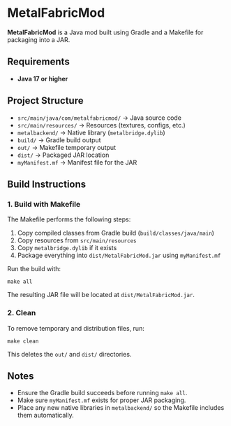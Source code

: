 # MetalFabricMod

**MetalFabricMod** is a Java mod built using Gradle and a Makefile for packaging into a JAR.

## Requirements

- **Java 17 or higher**    

## Project Structure

- `src/main/java/com/metalfabricmod/` → Java source code  
- `src/main/resources/` → Resources (textures, configs, etc.)  
- `metalbackend/` → Native library (`metalbridge.dylib`)  
- `build/` → Gradle build output  
- `out/` → Makefile temporary output  
- `dist/` → Packaged JAR location  
- `myManifest.mf` → Manifest file for the JAR  

## Build Instructions

### 1. Build with Makefile

The Makefile performs the following steps:

1. Copy compiled classes from Gradle build (`build/classes/java/main`)  
2. Copy resources from `src/main/resources`  
3. Copy `metalbridge.dylib` if it exists  
4. Package everything into `dist/MetalFabricMod.jar` using `myManifest.mf`  

Run the build with:

```
make all
```

The resulting JAR file will be located at `dist/MetalFabricMod.jar`.

### 2. Clean

To remove temporary and distribution files, run:

```
make clean
```

This deletes the `out/` and `dist/` directories.

## Notes

- Ensure the Gradle build succeeds before running `make all`.  
- Make sure `myManifest.mf` exists for proper JAR packaging.  
- Place any new native libraries in `metalbackend/` so the Makefile includes them automatically.
